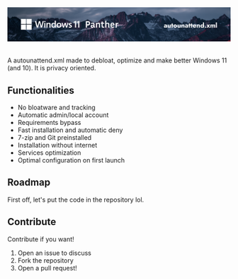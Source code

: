 <img src="https://github.com/JamesMinoucha/WindowsPanther/blob/main/assets/banner.png?raw=true"/>
</br></br>

A autounattend.xml made to debloat, optimize and make better Windows 11 (and 10). It is privacy oriented.

## Functionalities
- No bloatware and tracking
- Automatic admin/local account
- Requirements bypass
- Fast installation and automatic deny
- 7-zip and Git preinstalled
- Installation without internet
- Services optimization
- Optimal configuration on first launch

## Roadmap
First off, let's put the code in the repository lol.

## Contribute
Contribute if you want!
1. Open an issue to discuss
2. Fork the repository
3. Open a pull request!